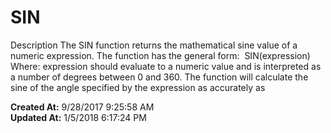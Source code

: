 # SIN

Description The SIN function returns the mathematical sine value of a numeric expression. The function has the general form:  SIN(expression) Where: expression should evaluate to a numeric value and is interpreted as a number of degrees between 0 and 360. The function will calculate the sine of the angle specified by the expression as accurately as   

**Created At:** 9/28/2017 9:25:58 AM  
**Updated At:** 1/5/2018 6:17:24 PM  

